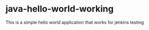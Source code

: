 # java-hello-world-working
 This is a simple hello world application that works for jenkins testing
